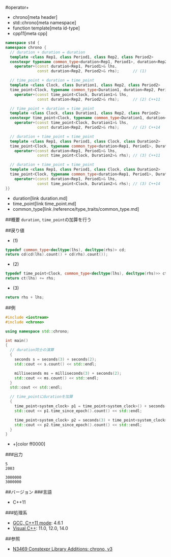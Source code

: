 #operator+
* chrono[meta header]
* std::chrono[meta namespace]
* function template[meta id-type]
* cpp11[meta cpp]

```cpp
namespace std {
namespace chrono {
  // duration + duration = duration
  template <class Rep1, class Period1, class Rep2, class Period2>
  constexpr typename common_type<duration<Rep1, Period1>, duration<Rep2, Period2>>::type
    operator+(const duration<Rep1, Period1>& lhs,
              const duration<Rep2, Period2>& rhs);      // (1)

  // time_point + duration = time_point
  template <class Clock, class Duration1, class Rep2, class Period2>
  time_point<Clock, typename common_type<Duration1, duration<Rep2, Period2>>::type>
    operator+(const time_point<Clock, Duration1>& lhs,
              const duration<Rep2, Period2>& rhs);      // (2) C++11

  // time_point + duration = time_point
  template <class Clock, class Duration1, class Rep2, class Period2>
  constexpr time_point<Clock, typename common_type<Duration1, duration<Rep2, Period2>>::type>
    operator+(const time_point<Clock, Duration1>& lhs,
              const duration<Rep2, Period2>& rhs);      // (2) C++14

  // duration + time_point = time_point
  template <class Rep1, class Period1, class Clock, class Duration2>
  time_point<Clock, typename common_type<duration<Rep1, Period1>, Duration2>::type>
    operator+(const duration<Rep1, Period1>& lhs,
              const time_point<Clock, Duration2>& rhs); // (3) C++11

  // duration + time_point = time_point
  template <class Rep1, class Period1, class Clock, class Duration2>
  time_point<Clock, typename common_type<duration<Rep1, Period1>, Duration2>::type>
    operator+(const duration<Rep1, Period1>& lhs,
              const time_point<Clock, Duration2>& rhs); // (3) C++14
}}
```
* duration[link duration.md]
* time_point[link time_point.md]
* common_type[link /reference/type_traits/common_type.md]

##概要
`duration`, `time_point`の加算を行う


##戻り値
- (1)

```cpp
typedef common_type<decltype(lhs), decltype(rhs)> cd;
return cd(cd(lhs).count() + cd(rhs).count());
```

- (2)

```cpp
typedef time_point<Clock, common_type<decltype(lhs), decltype(rhs)>> ct;
return ct(lhs) += rhs;
```

- (3)

```cpp
return rhs + lhs;
```


##例
```cpp
#include <iostream>
#include <chrono>

using namespace std::chrono;

int main()
{
  // duration同士の演算
  {
    seconds s = seconds(3) + seconds(2);
    std::cout << s.count() << std::endl;

    milliseconds ms = milliseconds(3) + seconds(2);
    std::cout << ms.count() << std::endl;
  }
  std::cout << std::endl;

  // time_pointにdurationを加算
  {
    time_point<system_clock> p1 = time_point<system_clock>() + seconds(3);
    std::cout << p1.time_since_epoch().count() << std::endl;

    time_point<system_clock> p2 = seconds(3) + time_point<system_clock>();
    std::cout << p2.time_since_epoch().count() << std::endl;
  }
}
```
* +[color ff0000]

###出力
```
5
2003

3000000
3000000
```

##バージョン
###言語
- C++11

###処理系
- [GCC, C++11 mode](/implementation.md#gcc): 4.6.1
- [Visual C++](/implementation.md#visual_cpp): 11.0, 12.0, 14.0

##参照
- [N3469 Constexpr Library Additions: chrono, v3](http://www.open-std.org/jtc1/sc22/wg21/docs/papers/2012/n3469.html)

